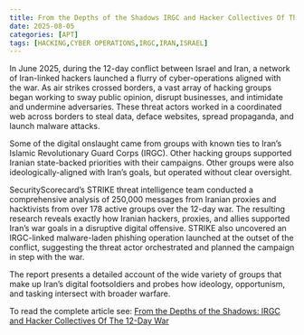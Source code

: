 ```yaml
---
title: From the Depths of the Shadows IRGC and Hacker Collectives Of The 12-Day War
date: 2025-08-05
categories: [APT]
tags: [HACKING,CYBER OPERATIONS,IRGC,IRAN,ISRAEL]
---
```


In June 2025, during the 12-day conflict between Israel and Iran, a network of Iran-linked hackers launched a flurry of cyber-operations aligned with the war. As air strikes crossed borders, a vast array of hacking groups began working to sway public opinion, disrupt businesses, and intimidate and undermine adversaries. These threat actors worked in a coordinated web across borders to steal data, deface websites, spread propaganda, and launch malware attacks.

Some of the digital onslaught came from groups with known ties to Iran’s Islamic Revolutionary Guard Corps (IRGC). Other hacking groups supported Iranian state-backed priorities with their campaigns. Other groups were also ideologically-aligned with Iran’s goals, but operated without clear oversight.

SecurityScorecard’s STRIKE threat intelligence team conducted a comprehensive analysis of 250,000 messages from Iranian proxies and hacktivists from over 178 active groups over the 12-day war. The resulting research reveals exactly how Iranian hackers, proxies, and allies supported Iran’s war goals in a disruptive digital offensive. STRIKE also uncovered an IRGC-linked malware-laden phishing operation launched at the outset of the conflict, suggesting the threat actor orchestrated and planned the campaign in step with the war.

The report presents a detailed account of the wide variety of groups that make up Iran’s digital footsoldiers and probes how ideology, opportunism, and tasking intersect with broader warfare.

To read the complete article see: [From the Depths of the Shadows: IRGC and Hacker Collectives Of The 12-Day War](https://securityscorecard.com/blog/from-the-depths-of-the-shadows-irgc-and-hacker-collectives-of-the-12-day-war/) 